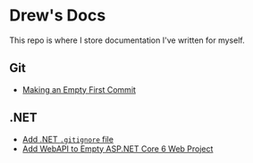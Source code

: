 # Drew's Docs

This repo is where I store documentation I've written for myself.   

## Git
- [Making an Empty First Commit](./making-an-empty-first-commit.md)

## .NET
- [Add .NET `.gitignore` file](./add-dotnet-gitignore-file.md)
- [Add WebAPI to Empty ASP.NET Core 6 Web Project](./add-webapi-to-empty-aspnetcore-6-web-project.md)